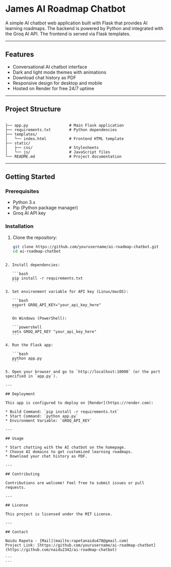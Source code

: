 # James AI Roadmap Chatbot

A simple AI chatbot web application built with Flask that provides AI learning roadmaps. The backend is powered by Python and integrated with the Groq AI API. The frontend is served via Flask templates.

---

## Features

- Conversational AI chatbot interface
- Dark and light mode themes with animations
- Download chat history as PDF
- Responsive design for desktop and mobile
- Hosted on Render for free 24/7 uptime

---

## Project Structure

```

├── app.py                  # Main Flask application
├── requirements.txt        # Python dependencies
├── templates/
│   └── index.html          # Frontend HTML template
├── static/
│   ├── css/                # Stylesheets
│   └── js/                 # JavaScript files
└── README.md               # Project documentation

````

---

## Getting Started

### Prerequisites

- Python 3.x
- Pip (Python package manager)
- Groq AI API key

### Installation

1. Clone the repository:
   ```bash
   git clone https://github.com/yourusername/ai-roadmap-chatbot.git
   cd ai-roadmap-chatbot
````

2. Install dependencies:

   ```bash
   pip install -r requirements.txt
   ```

3. Set environment variable for API key (Linux/macOS):

   ```bash
   export GROQ_API_KEY="your_api_key_here"
   ```

   On Windows (PowerShell):

   ```powershell
   setx GROQ_API_KEY "your_api_key_here"
   ```

4. Run the Flask app:

   ```bash
   python app.py
   ```

5. Open your browser and go to `http://localhost:10000` (or the port specified in `app.py`).

---

## Deployment

This app is configured to deploy on [Render](https://render.com):

* Build Command: `pip install -r requirements.txt`
* Start Command: `python app.py`
* Environment Variable: `GROQ_API_KEY`

---

## Usage

* Start chatting with the AI chatbot on the homepage.
* Choose AI domains to get customized learning roadmaps.
* Download your chat history as PDF.

---

## Contributing

Contributions are welcome! Feel free to submit issues or pull requests.

---

## License

This project is licensed under the MIT License.

---

## Contact

Naidu Rapeta - [Mail](mailto:rapetanaidu478@gmail.com)
Project Link: [https://github.com/yourusername/ai-roadmap-chatbot](https://github.com/naidu2342/ai-roadmap-chatbot)

```
```
